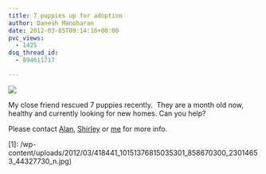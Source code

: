 ```yaml
---
title: 7 puppies up for adoption
author: Danesh Manoharan
date: 2012-03-05T09:14:16+00:00
pvc_views:
  - 1425
dsq_thread_id:
  - 894611717

---
```

![](/wp-content/uploads/2012/03/418441_10151376815035301_858670300_23014653_44327730_n-450x278.jpg)

My close friend rescued 7 puppies recently.  They are a month old now, healthy and currently looking for new homes. Can you help?

Please contact <a href="http://www.facebook.com/alanbernardyong" target="_blank">Alan</a>, <a href="http://www.facebook.com/shirleygabriella" target="_blank">Shirley</a> or <a href="http://www.facebook.com/danesh.manoharan" target="_blank">me</a> for more info.

 

 [1]: /wp-content/uploads/2012/03/418441_10151376815035301_858670300_23014653_44327730_n.jpg)